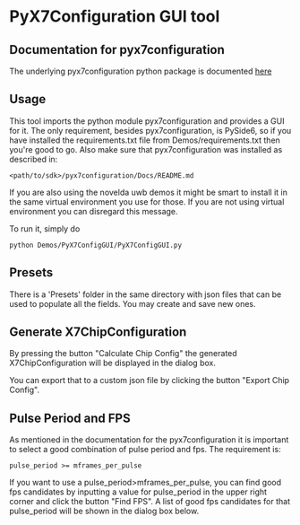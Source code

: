# PyX7Configuration GUI tool

## Documentation for pyx7configuration ##

The underlying pyx7configuration python package is documented [here](https://dev.novelda.com/X7/_examples/x7_fundamentals/pyx7configuration_0.6)

## Usage

This tool imports the python module pyx7configuration and provides a GUI for it. The only requirement, besides pyx7configuration, is PySide6, so if you have installed the requirements.txt file from Demos/requirements.txt then you're good to go. Also make sure that pyx7configuration was installed as 
described in:

```
<path/to/sdk>/pyx7configuration/Docs/README.md
```

If you are also using the novelda uwb demos it might be smart to install it in
 the same virtual environment you use for those. If you are not using virtual environment 
you can disregard this message.


To run it, simply do
```
python Demos/PyX7ConfigGUI/PyX7ConfigGUI.py
```


## Presets ##
There is a 'Presets' folder in the same directory with json files that can be used to populate all the fields. You may create and save new ones.

## Generate X7ChipConfiguration
By pressing the button "Calculate Chip Config" the generated X7ChipConfiguration 
will be displayed in the dialog box.  

You can export that to a custom json file by clicking the button "Export Chip Config".

## Pulse Period and FPS ##
As mentioned in the documentation for the pyx7configuration it is important 
to select a good combination of pulse period and fps. The requirement is:

```
pulse_period >= mframes_per_pulse
```

If you want to use a pulse_period>mframes_per_pulse, you can find good fps candidates 
by inputting a value for pulse_period in the upper right corner and click the 
button "Find FPS". A list of good fps candidates for that pulse_period will be 
shown in the dialog box below.